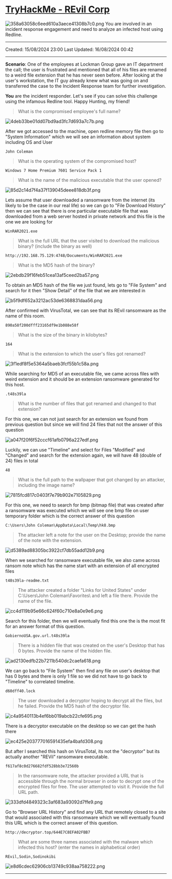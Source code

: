 # [TryHackMe - REvil Corp](https://tryhackme.com/r/room/revilcorp?ref=blog.tryhackme.com)
![358a63058c6eed610a3aece41308b7c0.png](../../_resources/358a63058c6eed610a3aece41308b7c0.png)
You are involved in an incident response engagement and need to analyze an infected host using Redline.
***
Created: 15/08/2024 23:00
Last Updated: 16/08/2024 00:42
***
**Scenario**: One of the employees at Lockman Group gave an IT department the call; the user is frustrated and mentioned that all of his files are renamed to a weird file extension that he has never seen before. After looking at the user's workstation, the IT guy already knew what was going on and transferred the case to the Incident Response team for further investigation.

**You** are the incident responder. Let's see if you can solve this challenge using the infamous Redline tool. Happy Hunting, my friend!

>What is the compromised employee's full name?

![4deb33be01dd07bd9ad3fc7d693a7c7b.png](../../_resources/4deb33be01dd07bd9ad3fc7d693a7c7b.png)

After we got accessed to the machine, open redline memory file then go to "System Information" which we will see an information about system including OS and User

```
John Coleman
```

>What is the operating system of the compromised host?
```
Windows 7 Home Premium 7601 Service Pack 1
```

>What is the name of the malicious executable that the user opened?

![85d2c14d7f4a37f139045deee818db3f.png](../../_resources/85d2c14d7f4a37f139045deee818db3f.png)

Lets assume that user downloaded a ransomware from the internet (its likely to be the case in our real life) so we can go to "File Download History" then we can see that there is one particular executable file that was downloaded from a web server hosted in private network and this file is the one we are looking for

```
WinRAR2021.exe
```

>What is the full URL that the user visited to download the malicious binary? (include the binary as well)
```
http://192.168.75.129:4748/Documents/WinRAR2021.exe
```

>What is the MD5 hash of the binary?

![2ebdb29f16feb51cea13af5ceed2ba57.png](../../_resources/2ebdb29f16feb51cea13af5ceed2ba57.png)

To obtain an MD5 hash of the file we just found, lets go to "File System" and search for it then "Show Detail" of the file that we are interested in

![b5f9df652a3212ac53de6368831daa56.png](../../_resources/b5f9df652a3212ac53de6368831daa56.png)

After confirmed with VirusTotal, we can see that its REvil ransomware as the name of this room.

```
890a58f200dfff23165df9e1b088e58f
```

>What is the size of the binary in kilobytes?
```
164
```

>What is the extension to which the user's files got renamed?

![3f1edf8f5e5364a5baeb3fcf55b1c58a.png](../../_resources/3f1edf8f5e5364a5baeb3fcf55b1c58a.png)

While searching for MD5 of an executable file, we came across files with weird extension and it should be an extension ransomware generated for this host.

```
.t48s39la
```

>What is the number of files that got renamed and changed to that extension?

For this one, we can not just search for an extension we found from previous question but since we will find 24 files that not the answer of this question 

![a047f20f6f52cccf61afb0796a227edf.png](../../_resources/a047f20f6f52cccf61afb0796a227edf.png)

Luckily, we can use "Timeline" and select for Files "Modified" and "Changed" and search for the extension again, we will have 48 (double of 24) files in total

```
48
```

>What is the full path to the wallpaper that got changed by an attacker, including the image name?

![7815fcd817c0403f7e79b902e7105829.png](../../_resources/7815fcd817c0403f7e79b902e7105829.png)

For this one, we need to search for bmp (bitmap file) that was created after a ransomware was executed which we will see one bmp file on user temporary folder which is the correct answer of this question

```
C:\Users\John Coleman\AppData\Local\Temp\hk8.bmp
```

>The attacker left a note for the user on the Desktop; provide the name of the note with the extension.

![d5389ad88305bc3922cf7db55add12b9.png](../../_resources/d5389ad88305bc3922cf7db55add12b9.png)

When we searched for ransomware executable file, we also came across ransom note which has the name start with an extension of all encrypted files

```
t48s39la-readme.txt
```

>The attacker created a folder "Links for United States" under C:\Users\John Coleman\Favorites\ and left a file there. Provide the name of the file.

![cc4d119b95e66c624f60c710e8a0e9e6.png](../../_resources/cc4d119b95e66c624f60c710e8a0e9e6.png)

Search for this folder, then we will eventually find this one the is the most fit for an answer format of this question.

```
GobiernoUSA.gov.url.t48s39la
```

>There is a hidden file that was created on the user's Desktop that has 0 bytes. Provide the name of the hidden file.

![ad2130edfb22b7211b540dc2caefa618.png](../../_resources/ad2130edfb22b7211b540dc2caefa618.png)

We can go back to "File System" then find any file on user's desktop that has 0 bytes and there is only 1 file so we did not have to go back to "Timeline" to correlated timeline.

```
d60dff40.lock
```

>The user downloaded a decryptor hoping to decrypt all the files, but he failed. Provide the MD5 hash of the decryptor file. 

![c4a9540113b4ef6bb019abcb22cfe695.png](../../_resources/c4a9540113b4ef6bb019abcb22cfe695.png)

There is a decryptor executable on the desktop so we can get the hash there

![ec425e203777016591435efa4bafd308.png](../../_resources/ec425e203777016591435efa4bafd308.png)

But after I searched this hash on VirusTotal, its not the "decryptor" but its actually another "REVil" ransomware executable.

```
f617af8c0d276682fdf528bb3e72560b
```

>In the ransomware note, the attacker provided a URL that is accessible through the normal browser in order to decrypt one of the encrypted files for free. The user attempted to visit it. Provide the full URL path. 

![333dfd4849323c3af683a93092d7ffe9.png](../../_resources/333dfd4849323c3af683a93092d7ffe9.png)

Go to "Browser URL History" and find any URL that remotely closed to a site that would associated with this ransomware which we will eventually found this URL which is the correct answer of this question.

```
http://decryptor.top/644E7C8EFA02FBB7
```

>What are some three names associated with the malware which infected this host? (enter the names in alphabetical order)
```
REvil,Sodin,Sodinokibi
```

![e8d6cdec62906cb13749c938aa758222.png](../../_resources/e8d6cdec62906cb13749c938aa758222.png)
***